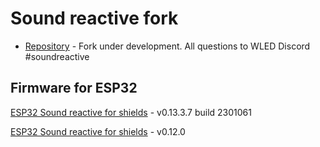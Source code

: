 # Sound reactive fork

- [Repository](https://github.com/atuline/WLED) - Fork under development. All questions to WLED Discord #soundreactive

## Firmware for ESP32

[ESP32 Sound reactive for shields](https://github.com/srg74/WLED-wemos-shield/tree/master/resources/Firmware/Sound_reactive/v0.13.3.7) - v0.13.3.7 build 2301061

[ESP32 Sound reactive for shields](https://github.com/srg74/WLED-wemos-shield/tree/master/resources/Firmware/Sound_reactive/v0.12.0) - v0.12.0
